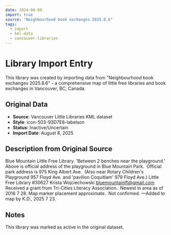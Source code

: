 ```yaml
---
date: 2024-08-08
import: true
source: "Neighbourhood book exchanges 2025.8.6"
tags:
  - import
  - kml-data
  - vancouver-libraries
---
```


# Library Import Entry

This library was created by importing data from "Neighbourhood book exchanges 2025.8.6" - a comprehensive map of little free libraries and book exchanges in Vancouver, BC, Canada.

## Original Data

- **Source**: Vancouver Little Libraries KML dataset
- **Style**: icon-503-93D7E8-labelson
- **Status**: Inactive/Uncertain
- **Import Date**: August 8, 2025

## Description from Original Source

Blue Mountain Little Free Library.
 'Between 2 benches near the playground.'
Above is official address of the playground in Blue Mountain Park.  Official park address is 975 King Albert Ave.  (Also near Rotary Children's Playground 957 Floyd Ave. and 'pavilion Coquitlam' 979 Floyd Ave.) 
Little Free Library #30627 Krista Wojciechowski bluemountainlfl@gmail.com 
Received a grant from Tri-Cities Literacy Association.  Newest in area as of 2016 7 28.
Map marker placement approximate.  Not confirmed.
—Added to map by K.D., 2025 7 23.



## Notes

This library was marked as active in the original dataset.
